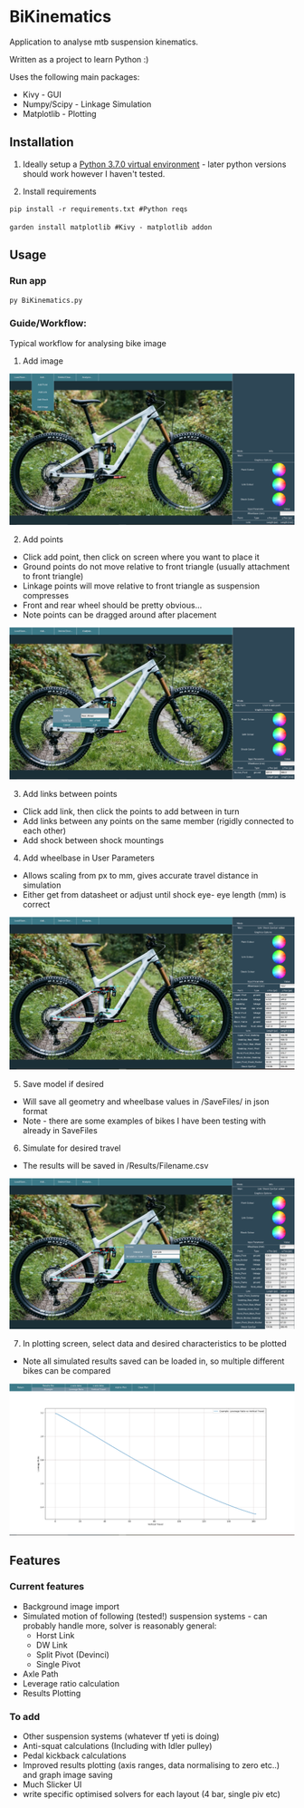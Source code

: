 # BiKinematics
Application to analyse mtb suspension kinematics.

Written as a project to learn Python :)

Uses the following main packages:
* Kivy - GUI
* Numpy/Scipy - Linkage Simulation
* Matplotlib - Plotting

## Installation

1. Ideally setup a [Python 3.7.0 virtual environment](https://medium.com/swlh/how-to-run-a-different-version-of-python-from-your-terminal-fe744276ff22) - later python versions should work however I haven't tested.

1. Install requirements

```
pip install -r requirements.txt #Python reqs
  
garden install matplotlib #Kivy - matplotlib addon
```
## Usage
### Run app

```
py BiKinematics.py
```
### Guide/Workflow:
Typical workflow for analysing bike image

1. Add image
<img src = ReadmeImages/AddImage.PNG>

2. Add points
- Click add point, then click on screen where you want to place it
- Ground points do not move relative to front triangle (usually attachment to front triangle)
- Linkage points will move relative to front triangle as suspension compresses
- Front and rear wheel should be pretty obvious...
- Note points can be dragged around after placement

<img src = ReadmeImages/AddPoint.PNG>

3. Add links between points
- Click add link, then click the points to add between in turn
- Add links between any points on the same member (rigidly connected to each other)
- Add shock between shock mountings

4. Add wheelbase in User Parameters
- Allows scaling from px to mm, gives accurate travel distance in simulation
- Either get from datasheet or adjust until shock eye- eye length (mm) is correct
<img src = ReadmeImages/Bike.PNG>

5. Save model if desired
- Will save all geometry and wheelbase values in /SaveFiles/ in json format
- Note - there are some examples of bikes I have been testing with already in SaveFiles

6. Simulate for desired travel
- The results will be saved in /Results/Filename.csv
<img src = ReadmeImages/SimMenu.PNG>

7. In plotting screen, select data and desired characteristics to be plotted
- Note all simulated results saved can be loaded in, so multiple different bikes can be compared
<img src = ReadmeImages/Plot.PNG>

## Features
### Current features 
- Background image import
- Simulated motion of following (tested!) suspension systems - can probably handle more, solver is reasonably general:
  - Horst Link
  - DW Link
  - Split Pivot (Devinci)
  - Single Pivot
- Axle Path 
- Leverage ratio calculation
- Results Plotting 

### To add
- Other suspension systems (whatever tf yeti is doing)
- Anti-squat calculations (Including with Idler pulley)
- Pedal kickback calculations
- Improved results plotting (axis ranges, data normalising to zero etc..) and graph image saving
- Much Slicker UI
- write specific optimised solvers for each layout (4 bar, single piv etc)


